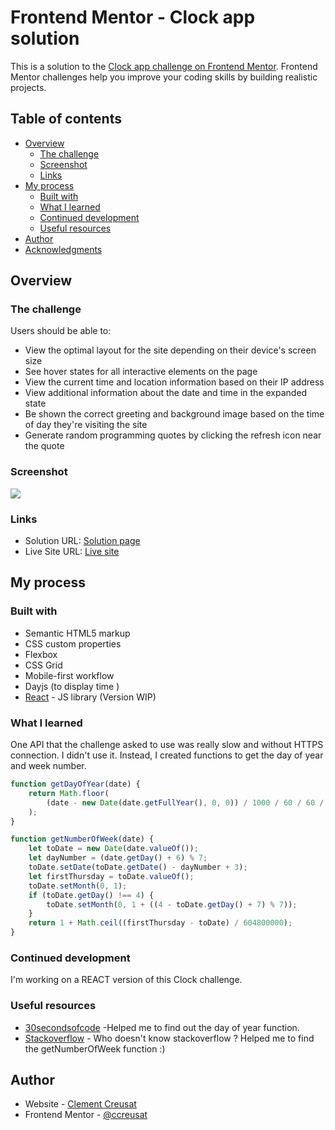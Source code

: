 # Frontend Mentor - Clock app solution

This is a solution to the [Clock app challenge on Frontend Mentor](https://www.frontendmentor.io/challenges/clock-app-LMFaxFwrM). Frontend Mentor challenges help you improve your coding skills by building realistic projects.

## Table of contents

-   [Overview](#overview)
    -   [The challenge](#the-challenge)
    -   [Screenshot](#screenshot)
    -   [Links](#links)
-   [My process](#my-process)
    -   [Built with](#built-with)
    -   [What I learned](#what-i-learned)
    -   [Continued development](#continued-development)
    -   [Useful resources](#useful-resources)
-   [Author](#author)
-   [Acknowledgments](#acknowledgments)

## Overview

### The challenge

Users should be able to:

-   View the optimal layout for the site depending on their device's screen size
-   See hover states for all interactive elements on the page
-   View the current time and location information based on their IP address
-   View additional information about the date and time in the expanded state
-   Be shown the correct greeting and background image based on the time of day they're visiting the site
-   Generate random programming quotes by clicking the refresh icon near the quote

### Screenshot

![](https://ccreusat-clock-app.vercel.app/assets/screenshot.png)

### Links

-   Solution URL: [Solution page](https://your-solution-url.com)
-   Live Site URL: [Live site](https://ccreusat-clock-app.vercel.app)

## My process

### Built with

-   Semantic HTML5 markup
-   CSS custom properties
-   Flexbox
-   CSS Grid
-   Mobile-first workflow
-   Dayjs (to display time )
-   [React](https://reactjs.org/) - JS library (Version WIP)

### What I learned

One API that the challenge asked to use was really slow and without HTTPS connection. I didn't use it.
Instead, I created functions to get the day of year and week number.

```js
function getDayOfYear(date) {
	return Math.floor(
		(date - new Date(date.getFullYear(), 0, 0)) / 1000 / 60 / 60 / 24
	);
}
```

```js
function getNumberOfWeek(date) {
	let toDate = new Date(date.valueOf());
	let dayNumber = (date.getDay() + 6) % 7;
	toDate.setDate(toDate.getDate() - dayNumber + 3);
	let firstThursday = toDate.valueOf();
	toDate.setMonth(0, 1);
	if (toDate.getDay() !== 4) {
		toDate.setMonth(0, 1 + ((4 - toDate.getDay() + 7) % 7));
	}
	return 1 + Math.ceil((firstThursday - toDate) / 604800000);
}
```

### Continued development

I'm working on a REACT version of this Clock challenge.

### Useful resources

-   [30secondsofcode](https://www.30secondsofcode.org/js/s/day-of-year) -Helped me to find out the day of year function.
-   [Stackoverflow](https://stackoverflow.com/) - Who doesn't know stackoverflow ? Helped me to find the getNumberOfWeek function :)

## Author

-   Website - [Clement Creusat](https://github.com/ccreusat)
-   Frontend Mentor - [@ccreusat](https://www.frontendmentor.io/profile/ccreusat)
